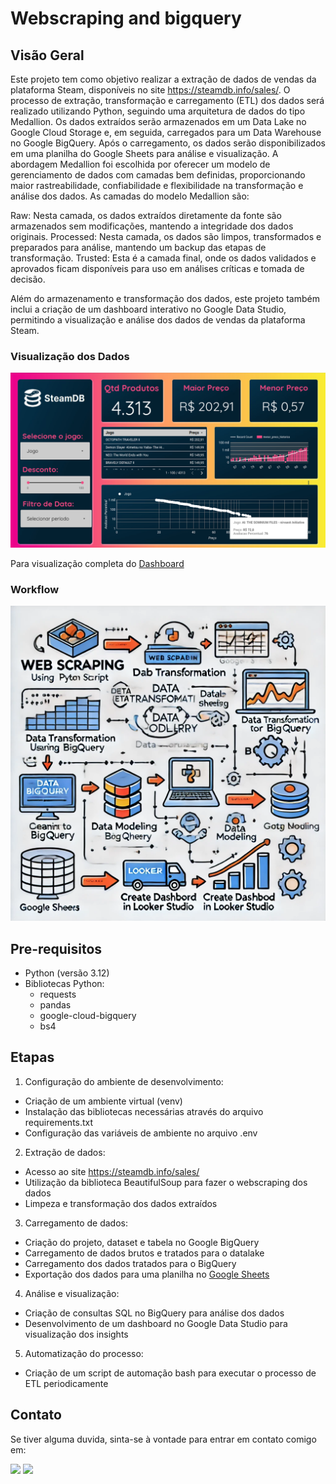 # Webscraping and bigquery


## Visão Geral

Este projeto tem como objetivo realizar a extração de dados de vendas da plataforma Steam, disponíveis no site https://steamdb.info/sales/. O processo de extração, transformação e carregamento (ETL) dos dados será realizado utilizando Python, seguindo uma arquitetura de dados do tipo Medallion.
Os dados extraídos serão armazenados em um Data Lake no Google Cloud Storage e, em seguida, carregados para um Data Warehouse no Google BigQuery. Após o carregamento, os dados serão disponibilizados em uma planilha do Google Sheets para análise e visualização.
A abordagem Medallion foi escolhida por oferecer um modelo de gerenciamento de dados com camadas bem definidas, proporcionando maior rastreabilidade, confiabilidade e flexibilidade na transformação e análise dos dados. As camadas do modelo Medallion são:

Raw: Nesta camada, os dados extraídos diretamente da fonte são armazenados sem modificações, mantendo a integridade dos dados originais.
Processed: Nesta camada, os dados são limpos, transformados e preparados para análise, mantendo um backup das etapas de transformação.
Trusted: Esta é a camada final, onde os dados validados e aprovados ficam disponíveis para uso em análises críticas e tomada de decisão.

Além do armazenamento e transformação dos dados, este projeto também inclui a criação de um dashboard interativo no Google Data Studio, permitindo a visualização e análise dos dados de vendas da plataforma Steam.

### Visualização dos Dados

![Dashboard](docs/img/dashboard-sales-1.png)

Para visualização completa do [Dashboard](https://lookerstudio.google.com/reporting/48ffd759-acd5-45ce-be7c-94536869e41f)


### Workflow

![Fluxograma](docs/img/fluxograma.png)


## Pre-requisitos

- Python (versão 3.12)
- Bibliotecas Python:
  - requests
  - pandas
  - google-cloud-bigquery
  - bs4

## Etapas 

1. Configuração do ambiente de desenvolvimento:
* Criação de um ambiente virtual (venv)
* Instalação das bibliotecas necessárias através do arquivo requirements.txt
* Configuração das variáveis de ambiente no arquivo .env
2. Extração de dados:
* Acesso ao site https://steamdb.info/sales/
* Utilização da biblioteca BeautifulSoup para fazer o webscraping dos dados
* Limpeza e transformação dos dados extraídos
3. Carregamento de dados:
* Criação do projeto, dataset e tabela no Google BigQuery
* Carregamento de dados brutos e tratados para o datalake
* Carregamento dos dados tratados para o BigQuery
* Exportação dos dados para uma planilha no [Google Sheets](https://docs.google.com/spreadsheets/d/1siFjaCa92INpVe-cp2kr8vIAiNvs5thCLkI4VxBTjC8/edit?usp=sharing)
4. Análise e visualização:
* Criação de consultas SQL no BigQuery para análise dos dados
* Desenvolvimento de um dashboard no Google Data Studio para visualização dos insights
5. Automatização do processo:
* Criação de um script de automação bash para executar o processo de ETL periodicamente


## Contato

Se tiver alguma duvida, sinta-se à vontade para entrar em contato comigo em: 

<div> 
  <a href = "mailto:nayyarabernardo@gmail.com"><img src="https://img.shields.io/badge/-Gmail-%23333?style=for-the-badge&logo=gmail&logoColor=white" target="_blank"></a>
  <a href="https://www.linkedin.com/in/nayyarabernardo" target="_blank"><img src="https://img.shields.io/badge/-LinkedIn-%230077B5?style=for-the-badge&logo=linkedin&logoColor=white" target="_blank"></a> 
  
</div>
